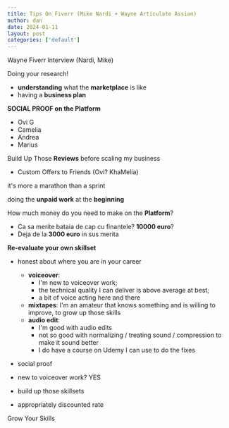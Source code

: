 ```yaml
---
title: Tips On Fiverr (Mike Nardi + Wayne Articulate Assian)
author: dan
date: 2024-01-11
layout: post
categories: ['default']
---
```


Wayne Fiverr Interview (Nardi, Mike)

Doing your research!
- **understanding** what the **marketplace** is like
- having a **business plan**

**SOCIAL PROOF on the Platform** 
- Ovi G
- Camelia
- Andrea
- Marius

Build Up Those **Reviews** before scaling my business
- Custom Offers to Friends (Ovi? KhaMelia)

it's more a marathon than a sprint

doing the **unpaid work** at the **beginning**

How much money do you need to make on the **Platform**?
- Ca sa merite bataia de cap cu finantele? **10000 euro**? 
- Deja de la **3000 euro** in sus merita 

**Re-evaluate your own skillset**
- honest about where you are in your career
	- **voiceover**: 
		- I'm new to voiceover work; 
		- the technical quality I can deliver is above average at best; 
		- a bit of voice acting here and there
	- **mixtapes**: I'm an amateur that knows something and is willing to improve, to grow up those skills
	- **audio edit**: 
		- I'm good with audio edits
		- not so good with normalizing / treating sound / compression to make it sound better
		- I do have a course on Udemy I can use to do the fixes

- social proof
- new to voiceover work? YES
- build up those skillsets
- appropriately discounted rate

Grow Your Skills
